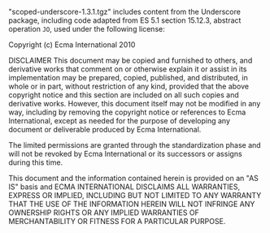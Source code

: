 "scoped-underscore-1.3.1.tgz" includes content from the Underscore package,
including code adapted from ES 5.1 section 15.12.3, abstract operation
`JO`, used under the following license:

Copyright (c) Ecma International 2010

DISCLAIMER This document may be copied and furnished to others, and
derivative works that comment on or otherwise explain it or assist in its
implementation may be prepared, copied, published, and distributed, in
whole or in part, without restriction of any kind, provided that the above
copyright notice and this section are included on all such copies and
derivative works. However, this document itself may not be modified in any
way, including by removing the copyright notice or references to Ecma
International, except as needed for the purpose of developing any document
or deliverable produced by Ecma International.

The limited permissions are granted through the standardization phase and
will not be revoked by Ecma International or its successors or assigns
during this time.

This document and the information contained herein is provided on an "AS
IS" basis and ECMA INTERNATIONAL DISCLAIMS ALL WARRANTIES, EXPRESS OR
IMPLIED, INCLUDING BUT NOT LIMITED TO ANY WARRANTY THAT THE USE OF THE
INFORMATION HEREIN WILL NOT INFRINGE ANY OWNERSHIP RIGHTS OR ANY IMPLIED
WARRANTIES OF MERCHANTABILITY OR FITNESS FOR A PARTICULAR PURPOSE.
